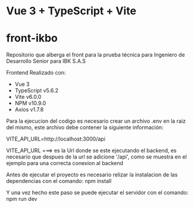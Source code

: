 # Vue 3 + TypeScript + Vite

# front-ikbo
Repositorio que alberga el front para la prueba técnica para Ingeniero de Desarrollo Senior para IBK S.A.S

Frontend Realizado con:
* Vue 3
* TypeScript v5.6.2
* Vite v6.0.0
* NPM v10.9.0
* Axios v1.7.8

Para la ejecucion del codigo es necesario crear un archivo .env en la raiz del mismo, este archivo debe contener
la siguiente información:

VITE_API_URL=http://localhost:3000/api

VITE_API_URL ===> es la Url donde se este ejecutando el backend, es necesario que despues de la url se adicione '/api', como se muestra en el ejemplo para una correcta conexion al backend

Antes de ejecutar el proyecto es necesario relizar la instalacion de las dependencias con el comando:
npm install

Y una vez hecho este paso se puede ejecutar el servidor con el comando:
npm run dev
